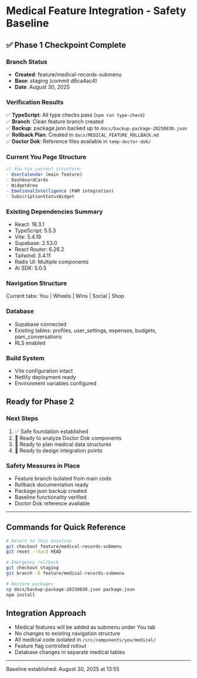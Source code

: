 # Medical Feature Integration - Safety Baseline

## ✅ Phase 1 Checkpoint Complete

### Branch Status
- **Created**: feature/medical-records-submenu
- **Base**: staging (commit d6ca4ac4)
- **Date**: August 30, 2025

### Verification Results
✅ **TypeScript**: All type checks pass (`npm run type-check`)  
✅ **Branch**: Clean feature branch created  
✅ **Backup**: package.json backed up to `docs/backup-package-20250830.json`  
✅ **Rollback Plan**: Created in `docs/MEDICAL_FEATURE_ROLLBACK.md`  
✅ **Doctor Dok**: Reference files available in `temp-doctor-dok/`  

### Current You Page Structure
```typescript
// You.tsx current structure:
- UserCalendar (main feature)
- DashboardCards 
- WidgetArea
- EmotionalIntelligence (PAM integration)
- SubscriptionStatusWidget
```

### Existing Dependencies Summary
- React: 18.3.1
- TypeScript: 5.5.3
- Vite: 5.4.19
- Supabase: 2.53.0
- React Router: 6.26.2
- Tailwind: 3.4.11
- Radix UI: Multiple components
- AI SDK: 5.0.5

### Navigation Structure
Current tabs: You | Wheels | Wins | Social | Shop

### Database
- Supabase connected
- Existing tables: profiles, user_settings, expenses, budgets, pam_conversations
- RLS enabled

### Build System
- Vite configuration intact
- Netlify deployment ready
- Environment variables configured

## Ready for Phase 2

### Next Steps
1. ✅ Safe foundation established
2. 🔄 Ready to analyze Doctor Dok components
3. 🔄 Ready to plan medical data structures
4. 🔄 Ready to design integration points

### Safety Measures in Place
- Feature branch isolated from main code
- Rollback documentation ready
- Package.json backup created
- Baseline functionality verified
- Doctor Dok reference available

---

## Commands for Quick Reference

```bash
# Return to this baseline
git checkout feature/medical-records-submenu
git reset --hard HEAD

# Emergency rollback
git checkout staging
git branch -D feature/medical-records-submenu

# Restore packages
cp docs/backup-package-20250830.json package.json
npm install
```

## Integration Approach
- Medical features will be added as submenu under You tab
- No changes to existing navigation structure
- All medical code isolated in `/src/components/you/medical/`
- Feature flag controlled rollout
- Database changes in separate medical tables

---
Baseline established: August 30, 2025 at 13:55